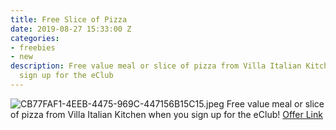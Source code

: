 ```yaml
---
title: Free Slice of Pizza
date: 2019-08-27 15:33:00 Z
categories:
- freebies
- new
description: Free value meal or slice of pizza from Villa Italian Kitchen when you
  sign up for the eClub
---
```


![CB77FAF1-4EEB-4475-969C-447156B15C15.jpeg](/uploads/CB77FAF1-4EEB-4475-969C-447156B15C15.jpeg)
Free value meal or slice of pizza from Villa Italian Kitchen when you sign up for the eClub!
[Offer Link](https://www.villaitaliankitchen.com/eclub)
